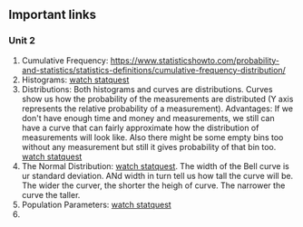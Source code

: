 ## Important links

### Unit 2

1. Cumulative Frequency: https://www.statisticshowto.com/probability-and-statistics/statistics-definitions/cumulative-frequency-distribution/
2. Histograms: [watch statquest](https://youtu.be/qBigTkBLU6g)
3. Distributions: Both histograms and curves are distributions. Curves show us how the probability of the measurements are distributed (Y axis represents the relative probability of a measurement). Advantages: If we don't have enough time and money and measurements, we still can have a curve that can fairly approximate how the distribution of measurements will look like. Also there might be some empty bins too without any measurement but still it gives probability of that bin too. [watch statquest](https://www.youtube.com/watch?v=oI3hZJqXJuc)
4.   The Normal Distribution: [watch statquest](https://www.youtube.com/watch?v=rzFX5NWojp0). The width of the Bell curve is ur standard deviation. ANd width in turn tell us how tall the curve will be. The wider the curver, the shorter the heigh of curve. The narrower the curve the taller.
5.   Population Parameters: [watch statquest](https://www.youtube.com/watch?v=vikkiwjQqfU)
6.   
